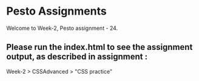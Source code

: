 # Pesto Assignments  

Welcome to Week-2, Pesto assignment - 24.

## Please run the index.html to see the assignment output, as described in assignment :
Week-2 > CSSAdvanced > "CSS practice"